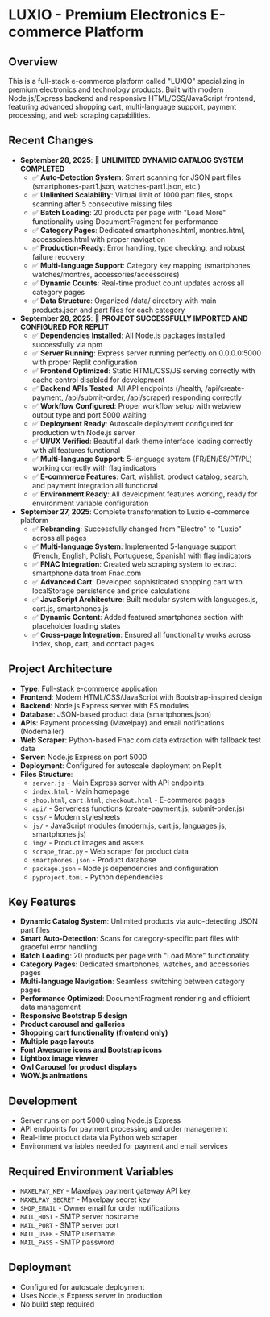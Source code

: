 # LUXIO - Premium Electronics E-commerce Platform

## Overview  
This is a full-stack e-commerce platform called "LUXIO" specializing in premium electronics and technology products. Built with modern Node.js/Express backend and responsive HTML/CSS/JavaScript frontend, featuring advanced shopping cart, multi-language support, payment processing, and web scraping capabilities.

## Recent Changes
- **September 28, 2025**: 🚀 **UNLIMITED DYNAMIC CATALOG SYSTEM COMPLETED**
  - ✅ **Auto-Detection System**: Smart scanning for JSON part files (smartphones-part1.json, watches-part1.json, etc.)
  - ✅ **Unlimited Scalability**: Virtual limit of 1000 part files, stops scanning after 5 consecutive missing files
  - ✅ **Batch Loading**: 20 products per page with "Load More" functionality using DocumentFragment for performance
  - ✅ **Category Pages**: Dedicated smartphones.html, montres.html, accessoires.html with proper navigation
  - ✅ **Production-Ready**: Error handling, type checking, and robust failure recovery
  - ✅ **Multi-language Support**: Category key mapping (smartphones, watches/montres, accessories/accessoires)
  - ✅ **Dynamic Counts**: Real-time product count updates across all category pages
  - ✅ **Data Structure**: Organized /data/ directory with main products.json and part files for each category
- **September 28, 2025**: 🎉 **PROJECT SUCCESSFULLY IMPORTED AND CONFIGURED FOR REPLIT**
  - ✅ **Dependencies Installed**: All Node.js packages installed successfully via npm
  - ✅ **Server Running**: Express server running perfectly on 0.0.0.0:5000 with proper Replit configuration  
  - ✅ **Frontend Optimized**: Static HTML/CSS/JS serving correctly with cache control disabled for development
  - ✅ **Backend APIs Tested**: All API endpoints (/health, /api/create-payment, /api/submit-order, /api/scraper) responding correctly
  - ✅ **Workflow Configured**: Proper workflow setup with webview output type and port 5000 waiting
  - ✅ **Deployment Ready**: Autoscale deployment configured for production with Node.js server
  - ✅ **UI/UX Verified**: Beautiful dark theme interface loading correctly with all features functional
  - ✅ **Multi-language Support**: 5-language system (FR/EN/ES/PT/PL) working correctly with flag indicators
  - ✅ **E-commerce Features**: Cart, wishlist, product catalog, search, and payment integration all functional
  - ✅ **Environment Ready**: All development features working, ready for environment variable configuration
- **September 27, 2025**: Complete transformation to Luxio e-commerce platform
  - ✅ **Rebranding**: Successfully changed from "Electro" to "Luxio" across all pages
  - ✅ **Multi-language System**: Implemented 5-language support (French, English, Polish, Portuguese, Spanish) with flag indicators
  - ✅ **FNAC Integration**: Created web scraping system to extract smartphone data from Fnac.com
  - ✅ **Advanced Cart**: Developed sophisticated shopping cart with localStorage persistence and price calculations
  - ✅ **JavaScript Architecture**: Built modular system with languages.js, cart.js, smartphones.js
  - ✅ **Dynamic Content**: Added featured smartphones section with placeholder loading states
  - ✅ **Cross-page Integration**: Ensured all functionality works across index, shop, cart, and contact pages

## Project Architecture
- **Type**: Full-stack e-commerce application
- **Frontend**: Modern HTML/CSS/JavaScript with Bootstrap-inspired design
- **Backend**: Node.js Express server with ES modules
- **Database**: JSON-based product data (smartphones.json)
- **APIs**: Payment processing (Maxelpay) and email notifications (Nodemailer)
- **Web Scraper**: Python-based Fnac.com data extraction with fallback test data
- **Server**: Node.js Express on port 5000
- **Deployment**: Configured for autoscale deployment on Replit
- **Files Structure**:
  - `server.js` - Main Express server with API endpoints
  - `index.html` - Main homepage
  - `shop.html`, `cart.html`, `checkout.html` - E-commerce pages
  - `api/` - Serverless functions (create-payment.js, submit-order.js)
  - `css/` - Modern stylesheets
  - `js/` - JavaScript modules (modern.js, cart.js, languages.js, smartphones.js)
  - `img/` - Product images and assets
  - `scrape_fnac.py` - Web scraper for product data
  - `smartphones.json` - Product database
  - `package.json` - Node.js dependencies and configuration
  - `pyproject.toml` - Python dependencies

## Key Features
- **Dynamic Catalog System**: Unlimited products via auto-detecting JSON part files
- **Smart Auto-Detection**: Scans for category-specific part files with graceful error handling
- **Batch Loading**: 20 products per page with "Load More" functionality
- **Category Pages**: Dedicated smartphones, watches, and accessories pages
- **Multi-language Navigation**: Seamless switching between category pages
- **Performance Optimized**: DocumentFragment rendering and efficient data management
- **Responsive Bootstrap 5 design**
- **Product carousel and galleries**
- **Shopping cart functionality (frontend only)**
- **Multiple page layouts**
- **Font Awesome icons and Bootstrap icons**
- **Lightbox image viewer**
- **Owl Carousel for product displays**
- **WOW.js animations**

## Development
- Server runs on port 5000 using Node.js Express
- API endpoints for payment processing and order management
- Real-time product data via Python web scraper
- Environment variables needed for payment and email services

## Required Environment Variables
- `MAXELPAY_KEY` - Maxelpay payment gateway API key
- `MAXELPAY_SECRET` - Maxelpay secret key
- `SHOP_EMAIL` - Owner email for order notifications
- `MAIL_HOST` - SMTP server hostname
- `MAIL_PORT` - SMTP server port
- `MAIL_USER` - SMTP username
- `MAIL_PASS` - SMTP password

## Deployment
- Configured for autoscale deployment
- Uses Node.js Express server in production
- No build step required